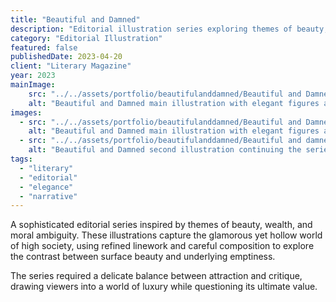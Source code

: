 ```yaml
---
title: "Beautiful and Damned"
description: "Editorial illustration series exploring themes of beauty, decadence, and moral complexity."
category: "Editorial Illustration"
featured: false
publishedDate: 2023-04-20
client: "Literary Magazine"
year: 2023
mainImage:
    src: "../../assets/portfolio/beautifulanddamned/Beautiful and Damned image 1.png"
    alt: "Beautiful and Damned main illustration with elegant figures and dramatic composition"
images:
  - src: "../../assets/portfolio/beautifulanddamned/Beautiful and Damned image 1.png"
    alt: "Beautiful and Damned main illustration with elegant figures and dramatic composition"
  - src: "../../assets/portfolio/beautifulanddamned/Beautiful and damned 2.png"
    alt: "Beautiful and Damned second illustration continuing the series narrative"
tags:
  - "literary"
  - "editorial"
  - "elegance"
  - "narrative"
---
```


A sophisticated editorial series inspired by themes of beauty, wealth, and moral ambiguity. These illustrations capture the glamorous yet hollow world of high society, using refined linework and careful composition to explore the contrast between surface beauty and underlying emptiness.

The series required a delicate balance between attraction and critique, drawing viewers into a world of luxury while questioning its ultimate value.
